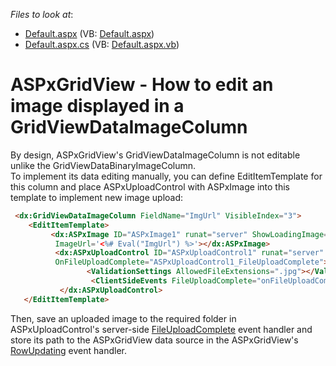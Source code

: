 <!-- default file list -->
*Files to look at*:

* [Default.aspx](./CS/Default.aspx) (VB: [Default.aspx](./VB/Default.aspx))
* [Default.aspx.cs](./CS/Default.aspx.cs) (VB: [Default.aspx.vb](./VB/Default.aspx.vb))
<!-- default file list end -->
# ASPxGridView - How to edit an image displayed in a GridViewDataImageColumn


<p>By design, ASPxGridView's GridViewDataImageColumn is not editable unlike the GridViewDataBinaryImageColumn. <br>To implement its data editing manually, you can define EditItemTemplate for this column and place ASPxUploadControl with ASPxImage into this template to implement new image upload:</p>


```aspx
 <dx:GridViewDataImageColumn FieldName="ImgUrl" VisibleIndex="3">
    <EditItemTemplate>
         <dx:ASPxImage ID="ASPxImage1" runat="server" ShowLoadingImage="true" Width="200px" ClientInstanceName="img"
          ImageUrl='<%# Eval("ImgUrl") %>'></dx:ASPxImage>
          <dx:ASPxUploadControl ID="ASPxUploadControl1" runat="server" UploadMode="Auto" Width="200px" AutoStartUpload="true"
          OnFileUploadComplete="ASPxUploadControl1_FileUploadComplete">
                 <ValidationSettings AllowedFileExtensions=".jpg"></ValidationSettings>
                  <ClientSideEvents FileUploadComplete="onFileUploadComplete" />
           </dx:ASPxUploadControl>
   </EditItemTemplate>
```


<p>Then, save an uploaded image to the required folder in ASPxUploadControl's server-side <a href="https://documentation.devexpress.com/#AspNet/DevExpressWebASPxUploadControl_FileUploadCompletetopic">FileUploadComplete</a> event handler and store its path to the ASPxGridView data source in the ASPxGridView's <a href="https://documentation.devexpress.com/#AspNet/DevExpressWebASPxGridView_RowUpdatingtopic">RowUpdating</a> event handler.</p>

<br/>


